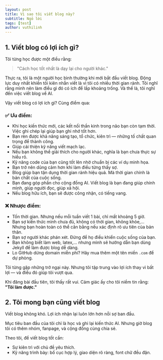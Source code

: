 ```yaml
---
layout: post
title: Vì sao tôi viết blog này?
subtitle: Ngỏ lời
tags: [test]
author: vuthilinh
---
```

## 1. Viết blog có lợi ích gì?

Tôi từng học được một điều rằng:

> "Cách học tốt nhất là dạy lại cho người khác."

Thực ra, tôi là một người học bình thường khi mới bắt đầu viết blog. Động lực duy nhất khiến tôi kiên nhẫn viết là vì tôi có nhiều thời gian rảnh. Tôi nghĩ rằng mình nên làm điều gì đó có ích để lấp khoảng trống. Và thế là, tôi nghĩ đến việc viết blog về AI.

Vậy viết blog có lợi ích gì? Cùng điểm qua:

### ✅ Ưu điểm:
- Khi học kiến thức mới, các kết nối thần kinh trong não bạn còn tạm thời. Việc ghi chép lại giúp bạn ghi nhớ tốt hơn.
- Bạn rèn được khả năng sáng tạo, tổ chức, kiên trì — những tố chất quan trọng để thành công.
- Giúp cải thiện kỹ năng viết mạch lạc.
- Nếu bạn không thể giải thích cho người khác, nghĩa là bạn chưa thực sự hiểu rõ.
- Kỹ năng code của bạn cũng tốt lên nhờ chuẩn bị các ví dụ minh họa.
- Bạn trở nên dũng cảm hơn khi làm điều từng thấy sợ.
- Blog giúp bạn tận dụng thời gian rảnh hiệu quả. Mà thời gian chính là bản chất của cuộc sống.
- Bạn đang góp phần cho cộng đồng AI. Viết blog là bạn đang giúp chính mình, giúp người đọc, giúp xã hội.
- Nếu blog hữu ích, bạn sẽ được công nhận, có tiếng vang.

### ❌ Nhược điểm:
- Tốn thời gian. Nhưng nếu mỗi tuần viết 1 bài, chỉ mất khoảng 5 giờ.
- Bạn sợ kiến thức mình chưa đủ, không có thời gian, không khỏe,... Nhưng bạn hoàn toàn có thể cân bằng nếu xác định rõ ưu tiên của bản thân.
- Bạn sợ người khác phán xét. Đừng để họ điều khiển cuộc sống của bạn.
- Bạn không biết làm web, latex,... nhưng mình sẽ hướng dẫn bạn dùng Jekyll để làm được blog dễ dàng.
- Lo GitHub dừng domain miễn phí? Hãy mua thêm một tên miền `.com` để dự phòng.

Tôi từng gặp những trở ngại này. Nhưng tôi tập trung vào lợi ích thay vì bất lợi — và điều đó giúp tôi vượt qua.

Khi đăng bài đầu tiên, tôi thấy rất vui. Cảm giác ấy cho tôi niềm tin rằng: **"Tôi làm được."**

## 2. Tôi mong bạn cũng viết blog

Viết blog không khó. Lợi ích nhận lại luôn lớn hơn nỗi sợ ban đầu.

Mục tiêu ban đầu của tôi chỉ là học và ghi lại kiến thức AI. Nhưng giờ blog tôi có thêm nhóm, fanpage, và cộng đồng cùng chia sẻ.

Theo tôi, để viết blog tốt cần:

- Sự kiên trì với chủ đề yêu thích.
- Kỹ năng trình bày: bố cục hợp lý, giao diện rõ ràng, font chữ đều đặn.
